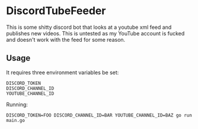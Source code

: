 # DiscordTubeFeeder
This is some shitty discord bot that looks at a youtube xml feed and publishes new videos. This is untested as my YouTube account is fucked and doesn't work with the feed for some reason.

## Usage
It requires three environment variables be set:

    DISCORD_TOKEN
    DISCORD_CHANNEL_ID
    YOUTUBE_CHANNEL_ID

Running:

    DISCORD_TOKEN=FOO DISCORD_CHANNEL_ID=BAR YOUTUBE_CHANNEL_ID=BAZ go run main.go